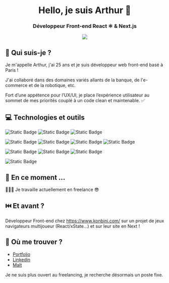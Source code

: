 <h1  align="center">Hello, je suis Arthur 👋</h1>

<h3 align="center">Développeur Front-end React ⚛ & Next.js</h3>

<div align="center">
<img src="https://arthuroberlin.fr/github/react.png" />
</div>

## 🤔 Qui suis-je ?
Je m'appelle Arthur, j'ai 25 ans et je suis développeur web front-end basé à Paris ! 

J'ai collaboré dans des domaines variés allants de la banque, de l'e-commerce et de la robotique, etc.

Fort d’une appétence pour l’UX/UI, je place l’expérience utilisateur au sommet de mes priorités couplé à un code clean et maintenable. ✅


## 💻 Technologies et outils


![Static Badge](https://img.shields.io/badge/next-000000.svg?style=for-the-badge&logo=nextdotjs)
![Static Badge](https://img.shields.io/badge/react-292c35.svg?style=for-the-badge&logo=react)
![Static Badge](https://img.shields.io/badge/typescript-2f75c1.svg?style=for-the-badge&logo=typescript&logoColor=white)


![Static Badge](https://img.shields.io/badge/npm-fff.svg?style=for-the-badge&logo=npm)
![Static Badge](https://img.shields.io/badge/vite-7f83ff.svg?style=for-the-badge&logo=vite&logoColor=ffd229)
![Static Badge](https://img.shields.io/badge/vercel-%23000000.svg?style=for-the-badge&logo=vercel&logoColor=white)
![Static Badge](https://img.shields.io/badge/figma-5551ff.svg?style=for-the-badge&logo=figma&logoColor=white)

![Static Badge](https://img.shields.io/badge/sass-bf4080.svg?style=for-the-badge&logo=sass&logoColor=white)
![Static Badge](https://img.shields.io/badge/Tailwind_CSS-38B2AC?style=for-the-badge&logo=tailwind-css&logoColor=white)
![Static Badge](https://img.shields.io/badge/styled--components-DB7093?style=for-the-badge&logo=styled-components&logoColor=white)


![Static Badge](https://img.shields.io/badge/Jira-003de3.svg?style=for-the-badge&logo=jira&logoColor=)


## 🚀 En ce moment ...
👨🏼‍💻 Je travaille actuellement en freelance 😎

## ⏮️ Et avant ? 
Développeur Front-end chez https://www.konbini.com/ sur un projet de jeux navigateurs multijoueur (React/xState...) et sur leur site en Next !

## 💬 Où me trouver ?

- <a href="https://arthuroberlin.fr">Portfolio</a>
- <a href="https://www.linkedin.com/">Linkedin</a>
- <a href="https://www.malt.fr/profile/arthuroberlinmartins">Malt</a>

Je ne suis plus ouvert au freelancing, je recherche désormais un poste fixe.
